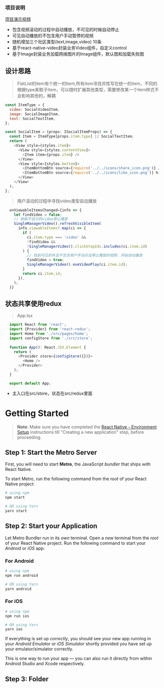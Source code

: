 ### 项目说明

[项目演示视频](https://lewin-main.oss-cn-shanghai.aliyuncs.com/social_demo.mov)

* 包含视频滚动的过程中自动播放，不可见的时候自动停止
* 可见自动播放的不包含用户手动暂停的视频
* 随机增加三个社区类型(text,image,video) 10条
* 基于react-native-video封装业务Video组件，自定义control
* 基于Image封装业务加载网络图片的Image组件，默认图和加载失败图

## 设计思路

> FlatList的item有个统一的Item,所有item寻找共性写在统一的item，不同的根据type来取子item，可以随时扩展其他类型，需要修改某一个item样式不会影响其他的，解耦
  
  ```javascript
  const ItemType = {
    video: SocialVideoItem,
    image: SocialImageItem,
    text: SocialTextItem,
  };
  
  const SocialItem = (props: ISocialItemProps) => {
    const Item = ItemType[props.item.type] || SocialTextItem;
    return (
      <View style={styles.item}>
        <View style={styles.contentView}>
          <Item item={props.item} />
        </View>
        <View style={styles.bottom}>
          <ItemBottomBtn source={require('../../icons/share_icon.png')} />
          <ItemBottomBtn source={require('../../icons/like_icon.png')} hideLine />
        </View>
      </View>
    );
  };
```



> 用户滚动的过程中寻找video类型自动播放


```javascript
  onViewableItemsChanged={info => {
    let findVideo = false;
    // 刷新不显示的video停止播放
    SingleManagerVideo().refreshVisibleItem(
      info.viewableItems?.map(ci => {
        if (
          ci.item.type === 'video' &&
          !findVideo &&
          !SingleManagerVideo().clickStopIds.includes(ci.item.id)
        ) {
          // 找到可见的并且不包含用户手动点击停止播放的视频，开始自动播放
          findVideo = true;
          SingleManagerVideo().exeVideoPlay(ci.item.id);
        }
        return ci.item.id;
      }),
    );
  }}
```

## 状态共享使用redux

> App.tsx

```javascript
  import React from 'react';
  import {Provider} from 'react-redux';
  import Home from './src/pages/home';
  import configStore from './src/store';
  
  function App(): React.JSX.Element {
    return (
      <Provider store={configStore({})}>
        <Home />
      </Provider>
    );
  }

  export default App;

```

* 主入口在src/store，状态在src/redux里面

# Getting Started

>**Note**: Make sure you have completed the [React Native - Environment Setup](https://reactnative.dev/docs/environment-setup) instructions till "Creating a new application" step, before proceeding.

## Step 1: Start the Metro Server

First, you will need to start **Metro**, the JavaScript _bundler_ that ships _with_ React Native.

To start Metro, run the following command from the _root_ of your React Native project:

```bash
# using npm
npm start

# OR using Yarn
yarn start
```

## Step 2: Start your Application

Let Metro Bundler run in its _own_ terminal. Open a _new_ terminal from the _root_ of your React Native project. Run the following command to start your _Android_ or _iOS_ app:

### For Android

```bash
# using npm
npm run android

# OR using Yarn
yarn android
```

### For iOS

```bash
# using npm
npm run ios

# OR using Yarn
yarn ios
```

If everything is set up _correctly_, you should see your new app running in your _Android Emulator_ or _iOS Simulator_ shortly provided you have set up your emulator/simulator correctly.

This is one way to run your app — you can also run it directly from within Android Studio and Xcode respectively.

## Step 3: Folder




